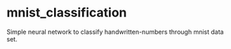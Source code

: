 # mnist_classification
Simple neural network to classify handwritten-numbers through mnist data set.
